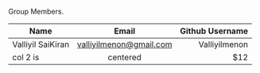 Group Members.

| Name             | Email           | Github Username  |
| -----------------|:---------------:| ----------------:|
| Valliyil SaiKiran| valliyilmenon@gmail.com | Valliyilmenon |
| col 2 is      | centered      |   $12 |

